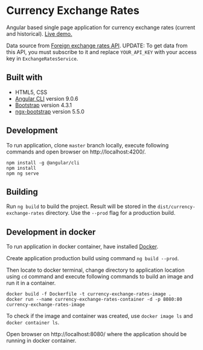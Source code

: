 # Currency Exchange Rates

Angular based single page application for currency exchange rates (current and historical). [Live demo.](https://ritakrastina.github.io/angular-assignment/)

Data source from [Foreign exchange rates API](https://exchangeratesapi.io/).
UPDATE: To get data from this API, you must subscribe to it and replace `YOUR_API_KEY` with your access key in `ExchangeRatesService`.

## Built with

- HTML5, CSS
- [Angular CLI](https://github.com/angular/angular-cli) version 9.0.6
- [Bootstrap](https://getbootstrap.com/) version 4.3.1
- [ngx-bootstrap](https://valor-software.com/ngx-bootstrap) version 5.5.0

## Development

To run application, clone `master` branch locally, execute following commands and open browser on http://localhost:4200/.
```
npm install -g @angular/cli
npm install
npm ng serve
```

## Building

Run `ng build` to build the project. Result will be stored in the `dist/currency-exchange-rates` directory. Use the `--prod` flag for a production build.

## Development in docker

To run application in docker container, have installed [Docker](https://www.docker.com/).

Create application production build using command `ng build --prod`.

Then locate to docker terminal, change directory to application location using `cd` command and execute following commands to build an image and run it in a container.
```
docker build -f Dockerfile -t currency-exchange-rates-image .
docker run --name currency-exchange-rates-container -d -p 8080:80 currency-exchange-rates-image
```

To check if the image and container was created, use `docker image ls` and `docker container ls`.

Open browser on http://localhost:8080/ where the application should be running in docker container.

